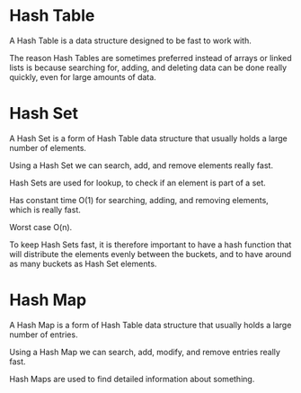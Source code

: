 # Hash Table

A Hash Table is a data structure designed to be fast to work with.

The reason Hash Tables are sometimes preferred instead of arrays or linked lists is because searching for, adding, and deleting data can be done really quickly, even for large amounts of data.

# Hash Set

A Hash Set is a form of Hash Table data structure that usually holds a large number of elements.

Using a Hash Set we can search, add, and remove elements really fast.

Hash Sets are used for lookup, to check if an element is part of a set.

Has constant time O(1) for searching, adding, and removing elements, which is really fast.

Worst case O(n).

To keep Hash Sets fast, it is therefore important to have a hash function that will distribute the elements evenly between the buckets, and to have around as many buckets as Hash Set elements.

# Hash Map

A Hash Map is a form of Hash Table data structure that usually holds a large number of entries.

Using a Hash Map we can search, add, modify, and remove entries really fast.

Hash Maps are used to find detailed information about something.


